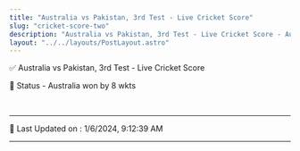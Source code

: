 ```yaml
---
title: "Australia vs Pakistan, 3rd Test - Live Cricket Score"
slug: "cricket-score-two"
description: "Australia vs Pakistan, 3rd Test - Live Cricket Score - Australia won by 8 wkts."
layout: "../../layouts/PostLayout.astro"
--- 
```


✅ Australia vs Pakistan, 3rd Test - Live Cricket Score

📑 Status - Australia won by 8 wkts

<br />

***

📝 Last Updated on : 1/6/2024, 9:12:39 AM

***

